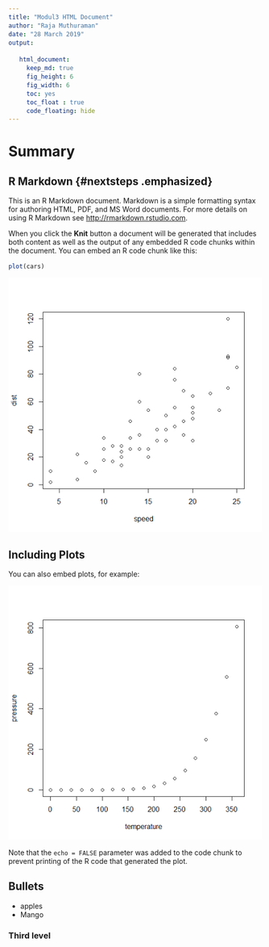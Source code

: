 ```yaml
---
title: "Modul3 HTML Document"
author: "Raja Muthuraman"
date: "28 March 2019"
output:
  
   html_document:
     keep_md: true
     fig_height: 6
     fig_width: 6
     toc: yes
     toc_float : true
     code_floating: hide
---
```



# Summary
## R Markdown {#nextsteps .emphasized}

This is an R Markdown document. Markdown is a simple formatting syntax for authoring HTML, PDF, and MS Word documents. For more details on using R Markdown see <http://rmarkdown.rstudio.com>.

When you click the **Knit** button a document will be generated that includes both content as well as the output of any embedded R code chunks within the document. You can embed an R code chunk like this:


```r
plot(cars)
```

![](html_document_files/figure-html/cars-1.png)<!-- -->

## Including Plots

You can also embed plots, for example:

![](html_document_files/figure-html/pressure-1.png)<!-- -->

Note that the `echo = FALSE` parameter was added to the code chunk to prevent printing of the R code that generated the plot.

## Bullets
* apples
* Mango

### Third level
